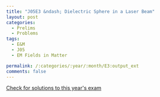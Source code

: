 ```yaml
---
title: "J05E3 &ndash; Dielectric Sphere in a Laser Beam"
layout: post
categories:
  - Prelims
  - Problems
tags:
  - E&M
  - J05
  - EM Fields in Matter

permalink: /:categories/:year/:month/E3:output_ext
comments: false
---
```

<object data="2005J3E.pdf" type="application/pdf" width="100%" height="500"></object>
<div class="message"><a href='https://princetonprelim.com/prelim/14/'>Check for solutions to this year's exam</a></div>